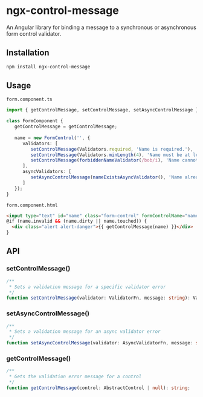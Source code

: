 # ngx-control-message

An Angular library for binding a message to a synchronous or asynchronous form control validator.

## Installation

```bash
npm install ngx-control-message
```

## Usage

`form.component.ts`
```typescript
import { getControlMessage, setControlMessage, setAsyncControlMessage } from "ngx-control-message";

class FormComponent {
   getControlMessage = getControlMessage;
   
   name = new FormControl('', {
      validators: [
         setControlMessage(Validators.required, 'Name is required.'),
         setControlMessage(Validators.minLength(4), 'Name must be at least 4 characters long.'),
         setControlMessage(forbiddenNameValidator(/bob/i), 'Name cannot be Bob.'),
      ],
      asyncValidators: [
         setAsyncControlMessage(nameExistsAsyncValidator(), 'Name already exists.')
      ]
   });
}
```

`form.component.html`
```html
<input type="text" id="name" class="form-control" formControlName="name" required />
@if (name.invalid && (name.dirty || name.touched)) {
  <div class="alert alert-danger">{{ getControlMessage(name) }}</div>
}
```

## API

### setControlMessage()

```typescript
/**
 * Sets a validation message for a specific validator error
 */
function setControlMessage(validator: ValidatorFn, message: string): ValidatorFn;
```

### setAsyncControlMessage()

```typescript
/**
 * Sets a validation message for an async validator error
 */
function setAsyncControlMessage(validator: AsyncValidatorFn, message: string): AsyncValidatorFn;
```

### getControlMessage()

```typescript
/**
 * Gets the validation error message for a control
 */
function getControlMessage(control: AbstractControl | null): string;
```